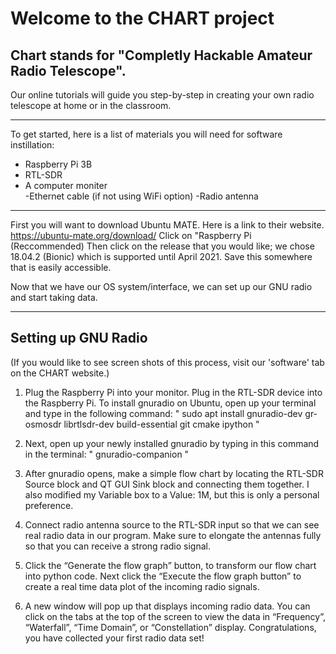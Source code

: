 
Welcome to the CHART project 
======
## Chart stands for "Completly Hackable Amateur Radio Telescope".</br>
Our online tutorials will guide you step-by-step in creating your own radio telescope at home or in the classroom. 

---
To get started, here is a list of materials you will need for software instillation:</br>
- Raspberry Pi 3B</br>
- RTL-SDR</br>
- A computer moniter </br>
-Ethernet cable (if not using WiFi option)
-Radio antenna


---

First you will want to download Ubuntu MATE. Here is a link to their website.
https://ubuntu-mate.org/download/ 
Click on "Raspberry Pi (Reccommended)
Then click on the release that you would like; we chose 18.04.2 (Bionic) which is supported until April 2021. 
Save this somewhere that is easily accessible. 

Now that we have our OS system/interface, we can set up our GNU radio and start taking data. 

---
## Setting up GNU Radio
(If you would like to see screen shots of this process, visit our 'software' tab on the CHART website.)</br>
1. Plug the Raspberry Pi into your monitor. Plug in the RTL-SDR device into the Raspberry Pi. 
To install gnuradio on Ubuntu, open up your terminal and type in the following command:
   " sudo apt install gnuradio-dev gr-osmosdr librtlsdr-dev build-essential git cmake ipython "

2. Next, open up your newly installed gnuradio by typing in this command in the terminal:
   " gnuradio-companion "

3. After gnuradio opens, make a simple flow chart by locating the RTL-SDR Source block and QT GUI Sink block and connecting them together. I also modified my Variable box to a Value: 1M, but this is only a personal preference. 

4. Connect radio antenna source to the RTL-SDR input so that we can see real radio data in our program. Make sure to elongate the antennas fully so that you can receive a strong radio signal. 

5. Click the “Generate the flow graph” button, to transform our flow chart into python code. Next click the “Execute the flow graph button” to create a real time data plot of the incoming radio signals. 

6. A new window will pop up that displays incoming radio data. You can click on the tabs at the top of the screen to view the data in “Frequency”, “Waterfall”, “Time Domain”, or “Constellation” display. 
Congratulations, you have collected your first radio data set!





